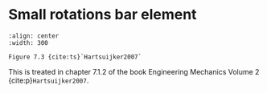 ```{index} Small rotations
```
# Small rotations bar element

```{figure} ./small_rotations_data/image.png
:align: center
:width: 300

Figure 7.3 {cite:ts}`Hartsuijker2007`
```

This is treated in chapter 7.1.2 of the book Engineering Mechanics Volume 2 {cite:p}`Hartsuijker2007`.